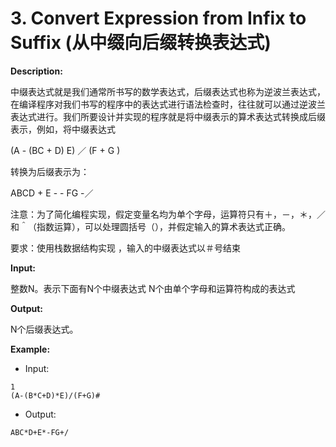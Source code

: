 # 3. Convert Expression from Infix to Suffix (从中缀向后缀转换表达式)

**Description:**

中缀表达式就是我们通常所书写的数学表达式，后缀表达式也称为逆波兰表达式，在编译程序对我们书写的程序中的表达式进行语法检查时，往往就可以通过逆波兰表达式进行。我们所要设计并实现的程序就是将中缀表示的算术表达式转换成后缀表示，例如，将中缀表达式

(A - (BC + D) E) ／ (F + G )

转换为后缀表示为：

ABCD + E - - FG -／

注意：为了简化编程实现，假定变量名均为单个字母，运算符只有＋，－，＊，／ 和＾（指数运算），可以处理圆括号（），并假定输入的算术表达式正确。

要求：使用栈数据结构实现 ，输入的中缀表达式以＃号结束

**Input:**

整数N。表示下面有N个中缀表达式
N个由单个字母和运算符构成的表达式

**Output:**

N个后缀表达式。

**Example:**

- Input:

```
1
(A-(B*C+D)*E)/(F+G)#
```

- Output:

```
ABC*D+E*-FG+/
```

